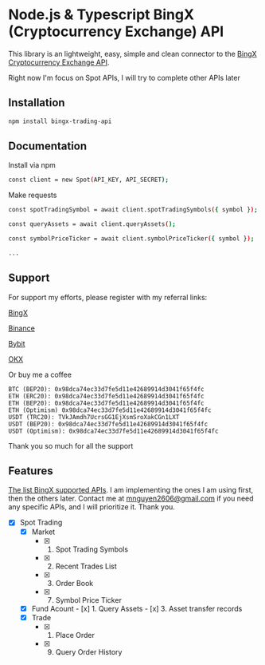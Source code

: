 
# Node.js & Typescript BingX (Cryptocurrency Exchange) API

This library is an lightweight, easy, simple and clean connector to the [BingX Cryptocurrency Exchange API](https://bingx-api.github.io/docs/#/en-us/spot/changelog).

Right now I'm focus on Spot APIs, I will try to complete other APIs later
## Installation

```bash
npm install bingx-trading-api
```

## Documentation

Install via npm
```bash
const client = new Spot(API_KEY, API_SECRET);
```

Make requests
```bash
const spotTradingSymbol = await client.spotTradingSymbols({ symbol });

const queryAssets = await client.queryAssets();

const symbolPriceTicker = await client.symbolPriceTicker({ symbol });

...
```



## Support

For support my efforts, please register with my referral links:

[BingX](https://bingx.com/invite/GAY657)

[Binance](https://accounts.binance.com/register?ref=13221516)

[Bybit](https://www.bybitglobal.com/invite?ref=ZDOANPW)

[OKX](https://www.okx.com/join/91073671)

Or buy me a coffee

    BTC (BEP20): 0x98dca74ec33d7fe5d11e42689914d3041f65f4fc
    ETH (ERC20): 0x98dca74ec33d7fe5d11e42689914d3041f65f4fc
    ETH (BEP20): 0x98dca74ec33d7fe5d11e42689914d3041f65f4fc
    ETH (Optimism) 0x98dca74ec33d7fe5d11e42689914d3041f65f4fc
    USDT (TRC20): TVkJAmdh7UcrsGG1EjXsmSroXakCGn1LXT
    USDT (BEP20): 0x98dca74ec33d7fe5d11e42689914d3041f65f4fc
    USDT (Optimism): 0x98dca74ec33d7fe5d11e42689914d3041f65f4fc

Thank you so much for all the support
## Features

[The list BingX supported APIs](https://bingx-api.github.io/docs/#/en-us/spot/changelog). I am implementing the ones I am using first, then the others later. Contact me at mnguyen2606@gmail.com if you need any specific APIs, and I will prioritize it. Thank you.

- [x]   Spot Trading
    - [x]  Market
        - [x]   1. Spot Trading Symbols
        - [x]   2. Recent Trades List
        - [x]   3. Order Book
        - [x]   7. Symbol Price Ticker
    - [x]    Fund Acount
        - [x]   1.  Query Assets
        - [x]   3.  Asset transfer records
    - [x]  Trade
        - [x]   1. Place Order
        - [x]   9. Query Order History

